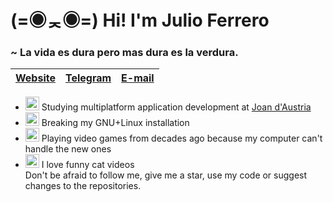 # (=◉ᆽ◉=)  Hi! I'm Julio Ferrero
### ~ La vida es dura pero mas dura es la verdura.
[Website](https://cursed.cat)|[Telegram](https://t.me/lostcat)|[E-mail](mailto:cf19julio.ferrero@iesjoandaustria.org)
---|---|---
* <a href="https://emoji.gg/emoji/9612_aMCenchantedbook"><img src="https://emoji.gg/assets/emoji/9612_aMCenchantedbook.gif" width="22px" height="22px" alt="aMCenchantedbook"></a> Studying multiplatform application development at [Joan d'Austria](https://agora.xtec.cat/insjoandaustria/)
* <a href="https://emoji.gg/emoji/4448_cat_glitchy"><img src="https://emoji.gg/assets/emoji/4448_cat_glitchy.gif" width="22px" height="22px" alt="cat_glitchy"></a> Breaking my GNU+Linux installation
* <a href="https://emoji.gg/emoji/SonicWaiting"><img src="https://emoji.gg/assets/emoji/SonicWaiting.gif" width="22px" height="22px" alt="SonicWaiting"></a> Playing video games from decades ago because my computer can't handle the new ones
* <a href="https://emoji.gg/emoji/9850_pop_pop_cat"><img src="https://emoji.gg/assets/emoji/9850_pop_pop_cat.gif" width="22px" height="22px" alt="pop_pop_cat"></a> I love funny cat videos    
Don't be afraid to follow me, give me a star, use my code or suggest changes to the repositories.

